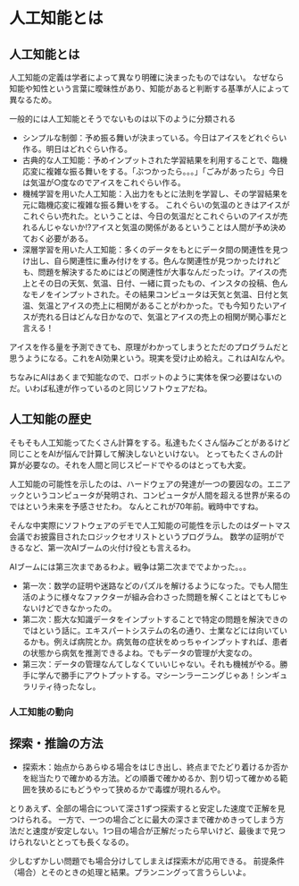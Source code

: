 # 人工知能とは
## 人工知能とは
人工知能の定義は学者によって異なり明確に決まったものではない。
なぜなら知能や知性という言葉に曖昧性があり、知能があると判断する基準が人によって異なるため。

一般的には人工知能とそうでないものは以下のように分類される
+ シンプルな制御：予め振る舞いが決まっている。今日はアイスをどれぐらい作る。明日はどれぐらい作る。
+ 古典的な人工知能：予めインプットされた学習結果を利用することで、臨機応変に複雑な振る舞いをする。「ぶつかったら。。。」「ごみがあったら」今日は気温が○度なのでアイスをこれぐらい作る。
+ 機械学習を用いた人工知能：入出力をもとに法則を学習し、その学習結果を元に臨機応変に複雑な振る舞いをする。
これぐらいの気温のときはアイスがこれぐらい売れた。ということは、今日の気温だとこれぐらいのアイスが売れるんじゃないか!?アイスと気温の関係があるということは人間が予め決めておく必要がある。
+ 深層学習を用いた人工知能：多くのデータをもとにデータ間の関連性を見つけ出し、自ら関連性に重み付けをする。色んな関連性が見つかったけれども、問題を解決するためにはどの関連性が大事なんだったっけ。アイスの売上とその日の天気、気温、日付、一緒に買ったもの、インスタの投稿、色んなモノをインプットされた。その結果コンピュータは天気と気温、日付と気温、気温とアイスの売上に相関があることがわかった。でも今知りたいアイスが売れる日はどんな日かなので、気温とアイスの売上の相関が関心事だと言える！

アイスを作る量を予測できても、原理がわかってしまうとただのプログラムだと思うようになる。これをAI効果という。現実を受け止め給え。これはAIなんや。

ちなみにAIはあくまで知能なので、ロボットのように実体を保つ必要はないのだ。いわば私達が作っているのと同じソフトウェアだね。

## 人工知能の歴史
そもそも人工知能ってたくさん計算をする。私達もたくさん悩みごとがあるけど同じことをAIが悩んで計算して解決しないといけない。
とってもたくさんの計算が必要なの。それを人間と同じスピードでやるのはとっても大変。

人工知能の可能性を示したのは、ハードウェアの発達が一つの要因なの。エニアックというコンピュータが発明され、コンピュータが人間を超える世界が来るのではという未来を予感させたわ。
なんとこれが70年前。戦時中ですね。

そんな中実際にソフトウェアのデモで人工知能の可能性を示したのはダートマス会議でお披露目されたロジックセオリストというプログラム。
数学の証明ができるなど、第一次AIブームの火付け役とも言えるわ。

AIブームには第三次まであるわよ。戦争は第二次まででよかった。。。
+ 第一次：数学の証明や迷路などのパズルを解けるようになった。でも人間生活のように様々なファクターが組み合わさった問題を解くことはとてもじゃないけどできなかったの。
+ 第二次：膨大な知識データをインプットすることで特定の問題を解決できのではという話に。エキスパートシステムの名の通り、士業などには向いているかも。例えば病院とか。病気毎の症状をめっちゃインプットすれば、患者の状態から病気を推測できるよね。でもデータの管理が大変なの。
+ 第三次：データの管理なんてしなくていいじゃない。それも機械がやる。勝手に学んで勝手にアウトプットする。マシーンラーニングじゃあ！シンギュラリティ待ったなし。

### 人工知能の動向
## 探索・推論の方法
+ 探索木：始点からあらゆる場合をはじき出し、終点までたどり着けるか否かを総当たりで確かめる方法。どの順番で確かめるか、割り切って確かめる範囲を狭めるにもどうやって狭めるかで毒蝶が現れるんや。

とりあえず、全部の場合について深さ1ずつ探索すると安定した速度で正解を見つけられる。
一方で、一つの場合ごとに最大の深さまで確かめきってしまう方法だと速度が安定しない。1つ目の場合が正解だったら早いけど、最後まで見つけられないととっても長くなるの。

少しむずかしい問題でも場合分けしてしまえば探索木が応用できる。
前提条件（場合）とそのときの処理と結果。プランニングって言うらしいよ。
